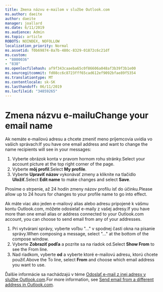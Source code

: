 ```yaml
---
title: Zmena názvu e-mailom v službe Outlook.com
ms.author: daeite
author: daeite
manager: joallard
ms.date: 6/11/2019
ms.audience: Admin
ms.topic: article
ROBOTS: NOINDEX, NOFOLLOW
localization_priority: Normal
ms.assetid: f0b69874-8a7b-480c-8329-01872c6c21df
ms.custom:
- "8000036"
- "838"
ms.openlocfilehash: af9f343caaeba65c0f86606a048af3b39f3b1e00
ms.sourcegitcommit: fd08cc6c8723fff65cad612ef9092bfae89f5354
ms.translationtype: MT
ms.contentlocale: sk-SK
ms.lasthandoff: 06/11/2019
ms.locfileid: "34859265"
---
```

# <a name="change-your-email-name"></a><span data-ttu-id="16b82-102">Zmena názvu e-mailu</span><span class="sxs-lookup"><span data-stu-id="16b82-102">Change your email name</span></span>

<span data-ttu-id="16b82-103">Ak nemáte e-mailovú adresu a chcete zmeniť meno príjemcovia uvidia vo vašich správach:</span><span class="sxs-lookup"><span data-stu-id="16b82-103">If you have one email address and want to change the name recipients will see in your messages:</span></span>
  
1. <span data-ttu-id="16b82-104">Vyberte obrázok konta v pravom hornom rohu stránky.</span><span class="sxs-lookup"><span data-stu-id="16b82-104">Select your account picture at the top right corner of the page.</span></span>
2. <span data-ttu-id="16b82-105">Vyberte **môj profil**.</span><span class="sxs-lookup"><span data-stu-id="16b82-105">Select **My profile**.</span></span>
3. <span data-ttu-id="16b82-106">Vyberte **Upraviť názov** vykonávať zmeny a kliknite na tlačidlo **Uložiť**.</span><span class="sxs-lookup"><span data-stu-id="16b82-106">Select **Edit name** to make changes and select **Save**.</span></span>

<span data-ttu-id="16b82-107">Prosíme o strpenie, až 24 hodín zmeny názov profilu ísť do účinku.</span><span class="sxs-lookup"><span data-stu-id="16b82-107">Please allow up to 24 hours for changes to your profile name to go into effect.</span></span>
  
<span data-ttu-id="16b82-108">Ak máte viac ako jeden e-mailový alias alebo adresu pripojené k vášmu kontu Outlook.com, môžete odosielať e-maily z vašej adresy.</span><span class="sxs-lookup"><span data-stu-id="16b82-108">If you have more than one email alias or address connected to your Outlook.com account, you can choose to send email from any of your addresses.</span></span>
  
1. <span data-ttu-id="16b82-109">Pri vytváraní správy, vyberte voľbu "..." v spodnej časti okna na písanie správy.</span><span class="sxs-lookup"><span data-stu-id="16b82-109">When composing a message, select "..." at the bottom of the compose window.</span></span>
1. <span data-ttu-id="16b82-110">Vyberte **Zobraziť podľa** a pozrite sa na riadok od.</span><span class="sxs-lookup"><span data-stu-id="16b82-110">Select **Show From** to see the From line.</span></span>
1. <span data-ttu-id="16b82-111">Nad riadkom, vyberte **od** a vyberte ktoré e-mailovú adresu, ktorú chcete použiť.</span><span class="sxs-lookup"><span data-stu-id="16b82-111">Above the To line, select **From** and choose which email address you want to use.</span></span>

<span data-ttu-id="16b82-112">Ďalšie informácie sa nachádzajú v téme [Odoslať e-mail z inej adresy v službe Outlook.com](https://go.microsoft.com/fwlink/p/?linkid=2001701&amp;clcid=0x409).</span><span class="sxs-lookup"><span data-stu-id="16b82-112">For more information, see [Send email from a different address in Outlook.com](https://go.microsoft.com/fwlink/p/?linkid=2001701&amp;clcid=0x409).</span></span>